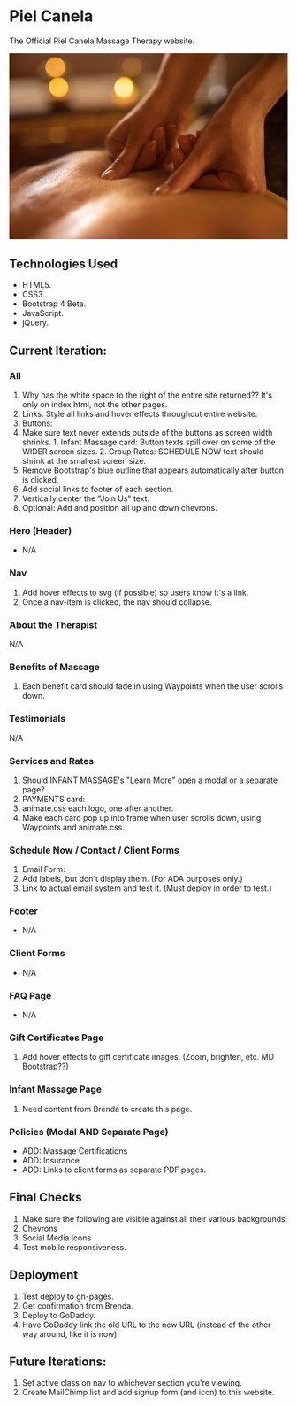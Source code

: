 # Piel Canela

The Official Piel Canela Massage Therapy website.

![Piel Canela Massage Therapy](https://github.com/toddcf/pielcanela/blob/master/assets/img/hands-large.jpg "Piel Canela Massage Therapy")

## Technologies Used

- HTML5.
- CSS3.
- Bootstrap 4 Beta.
- JavaScript.
- jQuery.

## Current Iteration:

### All

1. Why has the white space to the right of the entire site returned?? It's only on index.html, not the other pages.
2. Links: Style all links and hover effects throughout entire website.
3. Buttons:
  1. Make sure text never extends outside of the buttons as screen width shrinks.
    1. Infant Massage card: Button texts spill over on some of the WIDER screen sizes.
    2. Group Rates: SCHEDULE NOW text should shrink at the smallest screen size.
  2. Remove Bootstrap's blue outline that appears automatically after button is clicked.
4. Add social links to footer of each section.
  1. Vertically center the "Join Us" text.
5. Optional: Add and position all up and down chevrons.

### Hero (Header)

- N/A

### Nav

1. Add hover effects to svg (if possible) so users know it's a link.
2. Once a nav-item is clicked, the nav should collapse.

### About the Therapist

N/A

### Benefits of Massage

1. Each benefit card should fade in using Waypoints when the user scrolls down.

### Testimonials

N/A

### Services and Rates

1. Should INFANT MASSAGE's "Learn More" open a modal or a separate page?
2. PAYMENTS card:
  1. animate.css each logo, one after another.
3. Make each card pop up into frame when user scrolls down, using Waypoints and animate.css.


### Schedule Now / Contact / Client Forms

1. Email Form:
  1. Add labels, but don't display them. (For ADA purposes only.)
  2. Link to actual email system and test it. (Must deploy in order to test.)

### Footer

- N/A

### Client Forms

- N/A

### FAQ Page

- N/A

### Gift Certificates Page

1. Add hover effects to gift certificate images. (Zoom, brighten, etc. MD Bootstrap??)

### Infant Massage Page

1. Need content from Brenda to create this page.

### Policies (Modal AND Separate Page)
  
- ADD: Massage Certifications
- ADD: Insurance
- ADD: Links to client forms as separate PDF pages.

## Final Checks

1. Make sure the following are visible against all their various backgrounds:
  1. Chevrons
  2. Social Media Icons
2. Test mobile responsiveness.

## Deployment

1. Test deploy to gh-pages.
2. Get confirmation from Brenda.
3. Deploy to GoDaddy.
4. Have GoDaddy link the old URL to the new URL (instead of the other way around, like it is now).

## Future Iterations:

1. Set active class on nav to whichever section you're viewing.
2. Create MailChimp list and add signup form (and icon) to this website.